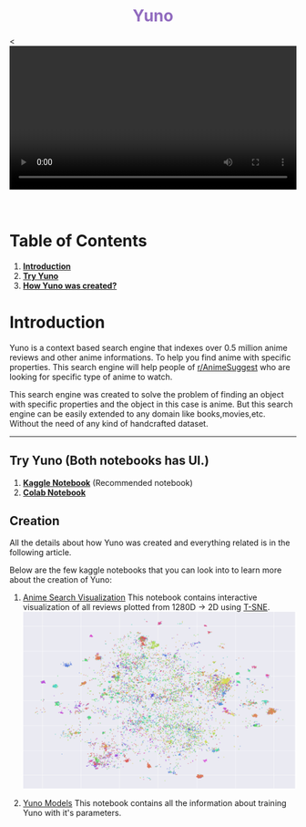 <h1 align="center" style="color: #916BBF;"><b>Yuno</b></h1>
    

<<video src='./docs/yuno.mp4' width=100%/>

<br>

# Table of Contents
 1. [**Introduction**](#introduction)
 2. [**Try Yuno**](#try-yuno) 
 3. [**How Yuno was created?**](#Creation)


# Introduction


Yuno is a context based search engine that indexes over 0.5 million anime reviews and other anime informations. To help you find anime with specific properties. This search engine will help people of [r/AnimeSuggest](http://reddit.com/r/AnimeSuggest) who are looking for specific type of anime to watch.

This search engine was created to solve the problem of finding an object with specific properties and the object in this case is anime. But this search engine can be easily extended to any domain like books,movies,etc. Without the need of any kind of handcrafted dataset.

<hr>

## **Try Yuno (Both notebooks has UI.)**
1. **[Kaggle Notebook](https://www.kaggle.com/iamparadox/yunoo)** (Recommended notebook)
2. **[Colab Notebook](https://colab.research.google.com/drive/1WAewYgHDmDEWhPBBOvGgyLTiOaasVyOz?usp=sharing)**

## **Creation**
All the details about how Yuno was created and everything related is in the following article.

Below are the few kaggle notebooks that you can look into to learn more about the creation of Yuno:

 1. [Anime Search Visualization](https://www.kaggle.com/iamparadox/anime-search-visualization)
    This notebook contains interactive visualization of all reviews plotted from 1280D -> 2D using [T-SNE](https://www.jmlr.org/papers/v9/vandermaaten08a.html).
    ![anime reviews](./docs/pictures/10K_reviews.png)

2. [Yuno Models](https://www.kaggle.com/iamparadox/yuno-models)
    This notebook contains all the information about training Yuno with it's parameters.
